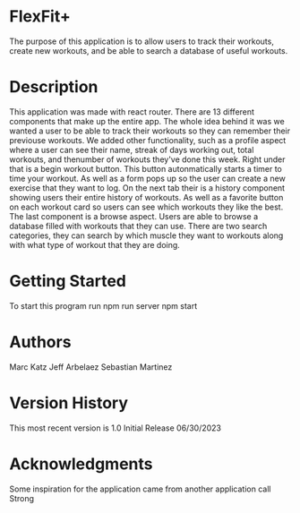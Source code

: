 # FlexFit+
The purpose of this application is to allow users to track their workouts, create new workouts, and be able to search a database of useful workouts.

# Description
This application was made with react router. There are 13 different components that make up the entire app. The whole idea behind it was we wanted a user to be able to track their workouts so they can remember their previouse workouts. We added other functionality, such as a profile aspect where a user can see their name, streak of days working out, total workouts, and thenumber of workouts they've done this week. Right under that is a begin workout button. This button autonmatically starts a timer to time your workout. As well as a form pops up so the user can create a new exercise that they want to log. On the next tab their is a history component showing users their entire history of workouts. As well as a favorite button on each workout card so users can see which workouts they like the best. The last component is a browse aspect. Users are able to browse a database filled with workouts that they can use. There are two search categories, they can search by which muscle they want to workouts along with what type of workout that they are doing.

# Getting Started
To start this program run
npm run server 
npm start

# Authors
Marc Katz
Jeff Arbelaez
Sebastian Martinez

# Version History
This most recent version is 1.0
Initial Release
06/30/2023

# Acknowledgments
Some inspiration for the application came from another application call Strong